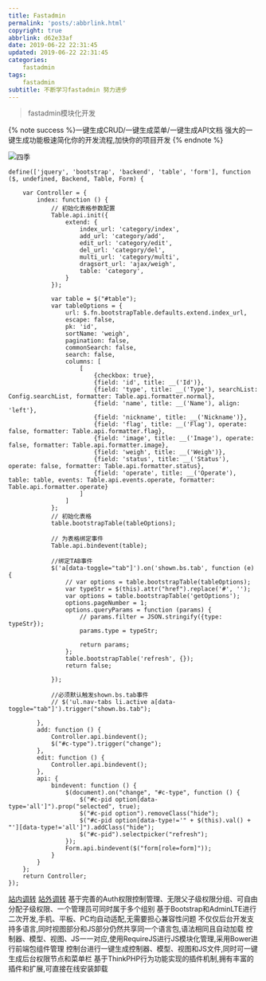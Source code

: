 ```yaml
---
title: Fastadmin
permalink: 'posts/:abbrlink.html'
copyright: true
abbrlink: d62e33af
date: 2019-06-22 22:31:45
updated: 2019-06-22 22:31:45
categories:
	fastadmin
tags:
	fastadmin
subtitle: 不断学习fastadmin 努力进步
---
```

<blockquote class="blockquote-center">fastadmin模块化开发</blockquote>

{% note success %}一键生成CRUD/一键生成菜单/一键生成API文档
强大的一键生成功能极速简化你的开发流程,加快你的项目开发 
{% endnote %}

<!--more-->
![四季](https://www.google.com/logos/doodles/2016/first-day-of-spring-2016-southern-hemisphere-5095436156141568.2-hp2x.gif)
```
define(['jquery', 'bootstrap', 'backend', 'table', 'form'], function ($, undefined, Backend, Table, Form) {

    var Controller = {
        index: function () {
            // 初始化表格参数配置
            Table.api.init({
                extend: {
                    index_url: 'category/index',
                    add_url: 'category/add',
                    edit_url: 'category/edit',
                    del_url: 'category/del',
                    multi_url: 'category/multi',
                    dragsort_url: 'ajax/weigh',
                    table: 'category',
                }
            });

            var table = $("#table");
            var tableOptions = {
                url: $.fn.bootstrapTable.defaults.extend.index_url,
                escape: false,
                pk: 'id',
                sortName: 'weigh',
                pagination: false,
                commonSearch: false,
                search: false,
                columns: [
                    [
                        {checkbox: true},
                        {field: 'id', title: __('Id')},
                        {field: 'type', title: __('Type'), searchList: Config.searchList, formatter: Table.api.formatter.normal},
                        {field: 'name', title: __('Name'), align: 'left'},
                        {field: 'nickname', title: __('Nickname')},
                        {field: 'flag', title: __('Flag'), operate: false, formatter: Table.api.formatter.flag},
                        {field: 'image', title: __('Image'), operate: false, formatter: Table.api.formatter.image},
                        {field: 'weigh', title: __('Weigh')},
                        {field: 'status', title: __('Status'), operate: false, formatter: Table.api.formatter.status},
                        {field: 'operate', title: __('Operate'), table: table, events: Table.api.events.operate, formatter: Table.api.formatter.operate}
                    ]
                ]
            };
            // 初始化表格
            table.bootstrapTable(tableOptions);

            // 为表格绑定事件
            Table.api.bindevent(table);

            //绑定TAB事件
            $('a[data-toggle="tab"]').on('shown.bs.tab', function (e) {
                // var options = table.bootstrapTable(tableOptions);
                var typeStr = $(this).attr("href").replace('#', '');
                var options = table.bootstrapTable('getOptions');
                options.pageNumber = 1;
                options.queryParams = function (params) {
                    // params.filter = JSON.stringify({type: typeStr});
                    params.type = typeStr;

                    return params;
                };
                table.bootstrapTable('refresh', {});
                return false;

            });

            //必须默认触发shown.bs.tab事件
            // $('ul.nav-tabs li.active a[data-toggle="tab"]').trigger("shown.bs.tab");

        },
        add: function () {
            Controller.api.bindevent();
            $("#c-type").trigger("change");
        },
        edit: function () {
            Controller.api.bindevent();
        },
        api: {
            bindevent: function () {
                $(document).on("change", "#c-type", function () {
                    $("#c-pid option[data-type='all']").prop("selected", true);
                    $("#c-pid option").removeClass("hide");
                    $("#c-pid option[data-type!='" + $(this).val() + "'][data-type!='all']").addClass("hide");
                    $("#c-pid").selectpicker("refresh");
                });
                Form.api.bindevent($("form[role=form]"));
            }
        }
    };
    return Controller;
});
```

[站内调转](d8c6d5c6.html#more)
[站外调转](https://hexo.io/zh-cn/docs/internationalization)
基于完善的Auth权限控制管理、无限父子级权限分组、可自由分配子级权限、一个管理员可同时属于多个组别
基于Bootstrap和AdminLTE进行二次开发,手机、平板、PC均自动适配,无需要担心兼容性问题
不仅仅后台开发支持多语言,同时视图部分和JS部分仍然共享同一个语言包,语法相同且自动加载
控制器、模型、视图、JS一一对应,使用RequireJS进行JS模块化管理,采用Bower进行前端包组件管理
控制台进行一键生成控制器、模型、视图和JS文件,同时可一键生成后台权限节点和菜单栏
基于ThinkPHP行为功能实现的插件机制,拥有丰富的插件和扩展,可直接在线安装卸载